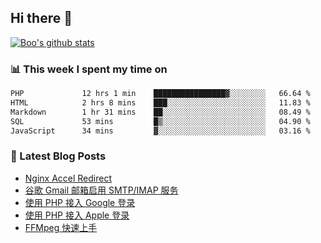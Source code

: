 ## Hi there 👋

[![Boo's github stats](https://github-readme-stats.vercel.app/api?username=0xAiKang)](https://github.com/anuraghazra/github-readme-stats)

<!-- [![Most Used Langs](https://github-readme-stats.vercel.app/api/top-langs/?username=0xAiKang)](https://github.com/anuraghazra/github-readme-stats) -->

### 📊 This week I spent my time on
<!--START_SECTION:waka-->

```txt
PHP             12 hrs 1 min    ████████████████▓░░░░░░░░   66.64 %
HTML            2 hrs 8 mins    ███░░░░░░░░░░░░░░░░░░░░░░   11.83 %
Markdown        1 hr 31 mins    ██░░░░░░░░░░░░░░░░░░░░░░░   08.49 %
SQL             53 mins         █▒░░░░░░░░░░░░░░░░░░░░░░░   04.90 %
JavaScript      34 mins         ▓░░░░░░░░░░░░░░░░░░░░░░░░   03.16 %
```

<!--END_SECTION:waka-->

### 📕 Latest Blog Posts
<!-- BLOG-POST-LIST:START -->
- [Nginx Accel Redirect](https://www.0x2beace.com/nginx-accel-redirect/)
- [谷歌 Gmail 邮箱启用 SMTP/IMAP 服务](https://www.0x2beace.com/enable-smtp-imap-service-in-google-gmail-mailbox/)
- [使用 PHP 接入 Google 登录](https://www.0x2beace.com/sign-in-with-google/)
- [使用 PHP 接入 Apple 登录](https://www.0x2beace.com/sign-in-with-apple/)
- [FFMpeg 快速上手](https://www.0x2beace.com/ffmpeg-quick-start/)
<!-- BLOG-POST-LIST:END -->

